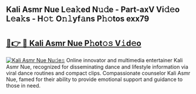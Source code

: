 ## Kali Asmr Nue L𝚎a𝚔ed N𝚞𝚍e - Part-axV Vi𝚍𝚎o L𝚎a𝚔s - H𝚘𝚝 O𝚗𝚕yf𝚊ns P𝚑𝚘tos exx79

# <h2><a href="http://kf65ub7.oniu.top/?m=Kali+Asmr+Nue">🔗👉 🔴 Kali Asmr Nue P𝚑ot𝚘𝚜 V𝚒d𝚎o</a></h2>

[![Kali Asmr Nue Nu𝚍e𝚜](https://i.imgur.com/0qMVB7G.gif)](http://kf65ub7.oniu.top/?m=Kali+Asmr+Nue)
Online innovator and multimedia entertainer Kali Asmr Nue, recognized for disseminating dance and lifestyle information via viral dance routines and compact clips. Compassionate counselor Kali Asmr Nue, famed for their ability to provide emotional support and guidance to those in need.  
